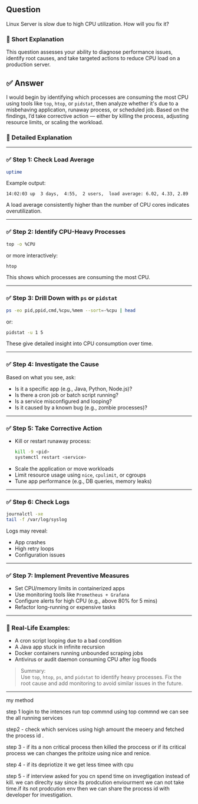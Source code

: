 ## Question  
Linux Server is slow due to high CPU utilization. How will you fix it?

### 📝 Short Explanation  
This question assesses your ability to diagnose performance issues, identify root causes, and take targeted actions to reduce CPU load on a production server.

## ✅ Answer  
I would begin by identifying which processes are consuming the most CPU using tools like `top`, `htop`, or `pidstat`, then analyze whether it's due to a misbehaving application, runaway process, or scheduled job. Based on the findings, I’d take corrective action — either by killing the process, adjusting resource limits, or scaling the workload.

### 📘 Detailed Explanation  

---

### ✅ Step 1: Check Load Average  
```bash
uptime
```
Example output:
```
14:02:03 up  3 days,  4:55,  2 users,  load average: 6.02, 4.33, 2.89
```
A load average consistently higher than the number of CPU cores indicates overutilization.

---

### ✅ Step 2: Identify CPU-Heavy Processes  
```bash
top -o %CPU
```
or more interactively:
```bash
htop
```

This shows which processes are consuming the most CPU.

---

### ✅ Step 3: Drill Down with `ps` or `pidstat`  
```bash
ps -eo pid,ppid,cmd,%cpu,%mem --sort=-%cpu | head
```

or:
```bash
pidstat -u 1 5
```

These give detailed insight into CPU consumption over time.

---

### ✅ Step 4: Investigate the Cause  
Based on what you see, ask:
- Is it a specific app (e.g., Java, Python, Node.js)?
- Is there a cron job or batch script running?
- Is a service misconfigured and looping?
- Is it caused by a known bug (e.g., zombie processes)?

---

### ✅ Step 5: Take Corrective Action  
- Kill or restart runaway process:
  ```bash
  kill -9 <pid>
  systemctl restart <service>
  ```
- Scale the application or move workloads
- Limit resource usage using `nice`, `cpulimit`, or cgroups
- Tune app performance (e.g., DB queries, memory leaks)

---

### ✅ Step 6: Check Logs  
```bash
journalctl -xe
tail -f /var/log/syslog
```
Logs may reveal:
- App crashes
- High retry loops
- Configuration issues

---

### ✅ Step 7: Implement Preventive Measures  
- Set CPU/memory limits in containerized apps
- Use monitoring tools like `Prometheus + Grafana`
- Configure alerts for high CPU (e.g., above 80% for 5 mins)
- Refactor long-running or expensive tasks

---

### 🧠 Real-Life Examples:
- A cron script looping due to a bad condition
- A Java app stuck in infinite recursion
- Docker containers running unbounded scraping jobs
- Antivirus or audit daemon consuming CPU after log floods

> Summary:  
> Use `top`, `htop`, `ps`, and `pidstat` to identify heavy processes. Fix the root cause and add monitoring to avoid similar issues in the future.

---

my method 

step 1 login to the intences
run top commnd 
using top commnd we can see the all running services

step2 - check which services using high amount the meoery and fetched the process id .

step 3 - if its a non critical process then killed the proccess 
 or if its critical process we can changes the pritoize using nice and renice.

 step 4 - if its depriotize it we get less timee with cpu 

 step 5 - if interview asked for you cn spend time on invegtigation instead of kill. we can direclty say since its prodcution enviourment we can not take time.if its not prodcution env then we can share the process id with developer for investigation.
